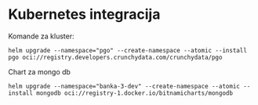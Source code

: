 # Kubernetes integracija

Komande za kluster:
```
helm upgrade --namespace="pgo" --create-namespace --atomic --install pgo oci://registry.developers.crunchydata.com/crunchydata/pgo
```

Chart za mongo db
```
helm upgrade --namespace="banka-3-dev" --create-namespace --atomic --install mongodb oci://registry-1.docker.io/bitnamicharts/mongodb
```